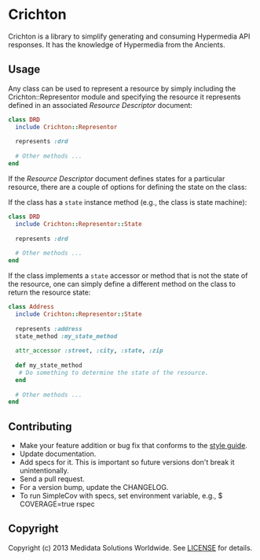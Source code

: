 # Crichton

Crichton is a library to simplify generating and consuming Hypermedia API responses. It has the knowledge of Hypermedia 
from the Ancients.

## Usage
Any class can be used to represent a resource by simply including the Crichton::Representor module and specifying the 
resource it represents defined in an associated _Resource Descriptor_ document:

```ruby
class DRD
  include Crichton::Representor
  
  represents :drd
  
  # Other methods ...
end
```

If the _Resource Descriptor_ document defines states for a particular resource, there are a couple of options for
defining the state on the class:

If the class has a `state` instance method (e.g., the class is state machine):

```ruby
class DRD
  include Crichton::Representor::State 
  
  represents :drd
  
  # Other methods ...
end
```

If the class implements a `state` accessor or method that is not the state of the resource, one can simply define a 
different method on the class to return the resource state:

```ruby
class Address
  include Crichton::Representor::State 
  
  represents :address
  state_method :my_state_method
  
  attr_accessor :street, :city, :state, :zip
  
  def my_state_method
   # Do something to determine the state of the resource.
  end
  
  # Other methods ...
end
```

## Contributing

* Make your feature addition or bug fix that conforms to the [style guide](https://github.com/mdsol/ruby-style-guide).
* Update documentation.
* Add specs for it. This is important so future versions don't break it unintentionally.
* Send a pull request.
* For a version bump, update the CHANGELOG.
* To run SimpleCov with specs, set environment variable, e.g., $ COVERAGE=true rspec

## Copyright
Copyright (c) 2013 Medidata Solutions Worldwide. See [LICENSE][] for details.

[LICENSE]: LICENSE.md
